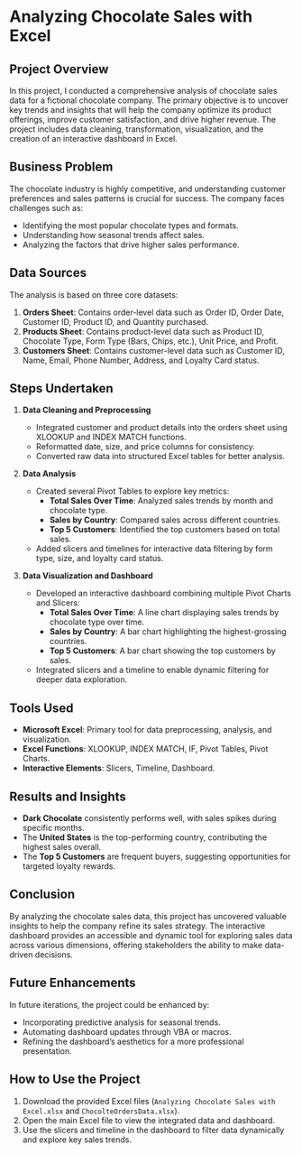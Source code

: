 # Analyzing Chocolate Sales with Excel

## Project Overview

In this project, I conducted a comprehensive analysis of chocolate sales data for a fictional chocolate company. The primary objective is to uncover key trends and insights that will help the company optimize its product offerings, improve customer satisfaction, and drive higher revenue. The project includes data cleaning, transformation, visualization, and the creation of an interactive dashboard in Excel.

## Business Problem

The chocolate industry is highly competitive, and understanding customer preferences and sales patterns is crucial for success. The company faces challenges such as:
- Identifying the most popular chocolate types and formats.
- Understanding how seasonal trends affect sales.
- Analyzing the factors that drive higher sales performance.

## Data Sources

The analysis is based on three core datasets:
1. **Orders Sheet**: Contains order-level data such as Order ID, Order Date, Customer ID, Product ID, and Quantity purchased.
2. **Products Sheet**: Contains product-level data such as Product ID, Chocolate Type, Form Type (Bars, Chips, etc.), Unit Price, and Profit.
3. **Customers Sheet**: Contains customer-level data such as Customer ID, Name, Email, Phone Number, Address, and Loyalty Card status.

## Steps Undertaken

1. **Data Cleaning and Preprocessing**
    - Integrated customer and product details into the orders sheet using XLOOKUP and INDEX MATCH functions.
    - Reformatted date, size, and price columns for consistency.
    - Converted raw data into structured Excel tables for better analysis.

2. **Data Analysis**
    - Created several Pivot Tables to explore key metrics:
        - **Total Sales Over Time**: Analyzed sales trends by month and chocolate type.
        - **Sales by Country**: Compared sales across different countries.
        - **Top 5 Customers**: Identified the top customers based on total sales.
    - Added slicers and timelines for interactive data filtering by form type, size, and loyalty card status.

3. **Data Visualization and Dashboard**
    - Developed an interactive dashboard combining multiple Pivot Charts and Slicers:
        - **Total Sales Over Time**: A line chart displaying sales trends by chocolate type over time.
        - **Sales by Country**: A bar chart highlighting the highest-grossing countries.
        - **Top 5 Customers**: A bar chart showing the top customers by sales.
    - Integrated slicers and a timeline to enable dynamic filtering for deeper data exploration.

## Tools Used

- **Microsoft Excel**: Primary tool for data preprocessing, analysis, and visualization.
- **Excel Functions**: XLOOKUP, INDEX MATCH, IF, Pivot Tables, Pivot Charts.
- **Interactive Elements**: Slicers, Timeline, Dashboard.

## Results and Insights

- **Dark Chocolate** consistently performs well, with sales spikes during specific months.
- The **United States** is the top-performing country, contributing the highest sales overall.
- The **Top 5 Customers** are frequent buyers, suggesting opportunities for targeted loyalty rewards.
  
## Conclusion

By analyzing the chocolate sales data, this project has uncovered valuable insights to help the company refine its sales strategy. The interactive dashboard provides an accessible and dynamic tool for exploring sales data across various dimensions, offering stakeholders the ability to make data-driven decisions.

## Future Enhancements

In future iterations, the project could be enhanced by:
- Incorporating predictive analysis for seasonal trends.
- Automating dashboard updates through VBA or macros.
- Refining the dashboard’s aesthetics for a more professional presentation.

## How to Use the Project

1. Download the provided Excel files (`Analyzing Chocolate Sales with Excel.xlsx` and `ChocolteOrdersData.xlsx`).
2. Open the main Excel file to view the integrated data and dashboard.
3. Use the slicers and timeline in the dashboard to filter data dynamically and explore key sales trends.

